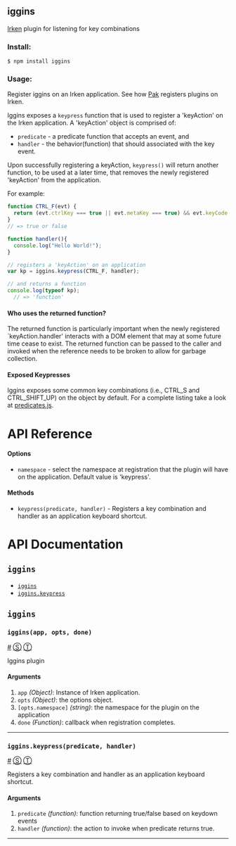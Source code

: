 ## iggins
[Irken](https://github.com/iceddev/Irken) plugin for listening for key combinations

### Install:

`$ npm install iggins`

### Usage:
Register iggins on an Irken application. See how [Pak](https://github.com/iceddev/pak) registers plugins on Irken.

Iggins exposes a `keypress` function that is used to register a 'keyAction' on the Irken application. A 'keyAction' object is comprised of:
 * `predicate` - a predicate function that accepts an event, and
 * `handler` - the behavior(function) that should associated with the key event.


Upon successfully registering a keyAction, `keypress()` will return another function, to be used at a later time, that removes the newly registered 'keyAction' from the application.

For example:
```js
function CTRL_F(evt) {
  return (evt.ctrlKey === true || evt.metaKey === true) && evt.keyCode === 70;
}
// => true or false

function handler(){
  console.log("Hello World!");
}

// registers a 'keyAction' on an application
var kp = iggins.keypress(CTRL_F, handler);

// and returns a function
console.log(typeof kp);
  // => 'function'
```

#### Who uses the returned function?
The returned function is particularly important when the newly registered `keyAction.handler' interacts with a DOM element that may at some future time cease to exist.  The returned function can be passed to the caller and invoked when the reference needs to be broken to allow for garbage collection.

#### Exposed Keypresses
Iggins exposes some common key combinations (i.e., CTRL_S and CTRL_SHIFT_UP) on the object by default.  For a complete listing take a look at [predicates.js](/src/predicates.js).


# API Reference

#### Options

* `namespace` - select the namespace at registration that the plugin will have on the application. Default value is 'keypress'.

#### Methods

* `keypress(predicate, handler)` - Registers a key combination and handler as an application keyboard shortcut.


# API Documentation

<!-- div class="toc-container" -->

<!-- div -->

## `iggins`
* <a href="#iggins">`iggins`</a>
* <a href="#iggins-keypress">`iggins.keypress`</a>

<!-- /div -->

<!-- /div -->

<!-- div class="doc-container" -->

<!-- div -->

## `iggins`

<!-- div -->

### <a id="iggins"></a>`iggins(app, opts, done)`
<a href="#iggins">#</a> [&#x24C8;](https://github.com/iceddev/iggins/blob/master/src/index.js#L15 "View in source") [&#x24C9;][1]

Iggins plugin

#### Arguments
1. `app` *(Object)*: Instance of Irken application.
2. `opts` *(Object)*: the options object.
3. `[opts.namespace]` *(string)*: the namespace for the plugin on the application
4. `done` *(Function)*: callback when registration completes.

* * *

<!-- /div -->

<!-- div -->

### <a id="iggins-keypress"></a>`iggins.keypress(predicate, handler)`
<a href="#iggins-keypress">#</a> [&#x24C8;](https://github.com/iceddev/iggins/blob/master/src/index.js#L30 "View in source") [&#x24C9;][1]

Registers a key combination and handler as an application keyboard shortcut.

#### Arguments
1. `predicate` *(function)*: function returning true/false based on keydown events
2. `handler` *(function)*: the action to invoke when predicate returns true.

* * *

<!-- /div -->

<!-- /div -->

<!-- /div -->

 [1]: #iggins "Jump back to the TOC."
